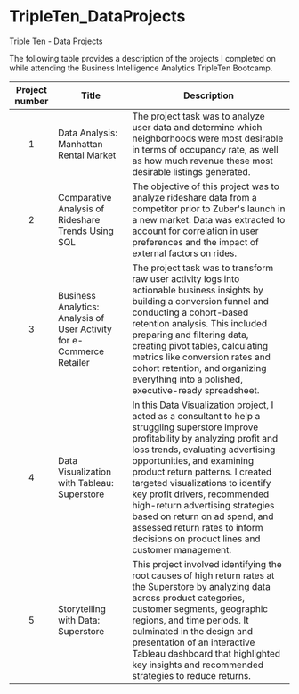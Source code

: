 # TripleTen_DataProjects
Triple Ten - Data Projects 

The following table provides a description of the projects I completed on while attending the Business Intelligence Analytics TripleTen Bootcamp.


| Project number | Title | Description |
| :-----------: | ----------- |----------- |
| 1 | Data Analysis: Manhattan Rental Market | The project task was to analyze user data and determine which neighborhoods were most desirable in terms of occupancy rate, as well as how much revenue these most desirable listings generated. |
| 2 | Comparative Analysis of Rideshare Trends Using SQL | The objective of this project was to analyze rideshare data from a competitor prior to Zuber's launch in a new market. Data was extracted to account for correlation in user preferences and the impact of external factors on rides.|
| 3 | Business Analytics: Analysis of User Activity for e-Commerce Retailer  | The project task was to transform raw user activity logs into actionable business insights by building a conversion funnel and conducting a cohort-based retention analysis. This included preparing and filtering data, creating pivot tables, calculating metrics like conversion rates and cohort retention, and organizing everything into a polished, executive-ready spreadsheet.  |
| 4 | Data Visualization with Tableau: Superstore | In this Data Visualization project, I acted as a consultant to help a struggling superstore improve profitability by analyzing profit and loss trends, evaluating advertising opportunities, and examining product return patterns. I created targeted visualizations to identify key profit drivers, recommended high-return advertising strategies based on return on ad spend, and assessed return rates to inform decisions on product lines and customer management. |
| 5 | Storytelling with Data: Superstore | This project involved identifying the root causes of high return rates at the Superstore by analyzing data across product categories, customer segments, geographic regions, and time periods. It culminated in the design and presentation of an interactive Tableau dashboard that highlighted key insights and recommended strategies to reduce returns. |
